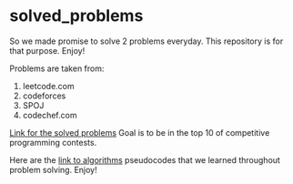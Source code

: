 # solved_problems

So we made promise to solve 2 problems everyday. This repository is for that purpose. Enjoy!

Problems are taken from:
1. leetcode.com
2. codeforces
3. SPOJ
4. codechef.com

[Link for the solved problems](https://docs.google.com/spreadsheets/d/1quSbzlXTKP3gEbqsvnNVr3CSdVTFvenQCQlbpFpK7l0/edit#gid=0)
Goal is to be in the top 10 of competitive programming contests.

Here are the [link to algorithms](https://docs.google.com/document/d/1U_d78V0lFzlG5tCKOMC-iA9ywdNim3XkLpnzJDC_qx4/edit?usp=sharing) pseudocodes that we learned throughout problem solving. Enjoy!
